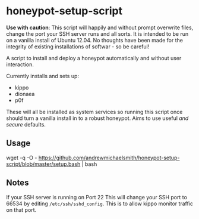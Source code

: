 honeypot-setup-script
=====================
**Use with caution**: This script will happily and without prompt overwrite files, change the port your SSH server runs and all sorts. It is intended to be run on a vanilla install of Ubuntu 12.04. No thoughts have been made for the integrity of existing installations of softwar - so be careful!

A script to install and deploy a honeypot automatically and without user interaction. 

Currently installs and sets up:

* kippo
* dionaea
* p0f

These will all be installed as system services so running this script once should turn a vanilla install in to a robust honeypot. Aims to use useful _and secure_ defaults. 

Usage
---------------------
wget -q -O - https://github.com/andrewmichaelsmith/honeypot-setup-script/blob/master/setup.bash | bash

Notes
---------------------
If your SSH server is running on Port 22 This will change your SSH port to 66534 by editing `/etc/ssh/sshd_config`. This is to allow kippo monitor traffic on that port.

